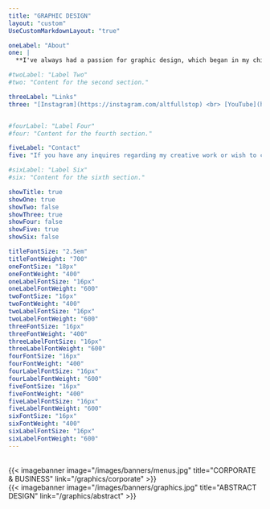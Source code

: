```yaml
---
title: "GRAPHIC DESIGN"
layout: "custom"
UseCustomMarkdownLayout: "true"

oneLabel: "About"
one: |
  **I've always had a passion for graphic design, which began in my childhood. Fascinated by architecture, I started sketching quirky buildings and futuristic cityscapes. While I loved bringing these hand-drawn concepts to life, I often felt they didn't quite match my vision. <br> <br>As I grew older, I discovered digital tools like Illustrator and Photoshop, which opened up a whole new world for me. These programs allowed me to realize my ideas in ways my traditional drawing skills couldn't. <br> <br> Over the years, I've designed everything from film posters to album covers, constantly experimenting with new styles and techniques. I’m always exploring and pushing the boundaries of my creativity. On this page, you’ll find a curated selection of my best work. Enjoy!**

#twoLabel: "Label Two"
#two: "Content for the second section."

threeLabel: "Links"
three: "[Instagram](https://instagram.com/altfullstop) <br> [YouTube](https://youtube.com/@altfullstop)"


#fourLabel: "Label Four"
#four: "Content for the fourth section."

fiveLabel: "Contact"
five: "If you have any inquires regarding my creative work or wish to chat about working together, get it touch with me by sending me an email to [info@seth.nz](mailto:info@seth.nz)"

#sixLabel: "Label Six"
#six: "Content for the sixth section."

showTitle: true
showOne: true
showTwo: false
showThree: true
showFour: false
showFive: true
showSix: false

titleFontSize: "2.5em"
titleFontWeight: "700"
oneFontSize: "18px"
oneFontWeight: "400"
oneLabelFontSize: "16px"
oneLabelFontWeight: "600"
twoFontSize: "16px"
twoFontWeight: "400"
twoLabelFontSize: "16px"
twoLabelFontWeight: "600"
threeFontSize: "16px"
threeFontWeight: "400"
threeLabelFontSize: "16px"
threeLabelFontWeight: "600"
fourFontSize: "16px"
fourFontWeight: "400"
fourLabelFontSize: "16px"
fourLabelFontWeight: "600"
fiveFontSize: "16px"
fiveFontWeight: "400"
fiveLabelFontSize: "16px"
fiveLabelFontWeight: "600"
sixFontSize: "16px"
sixFontWeight: "400"
sixLabelFontSize: "16px"
sixLabelFontWeight: "600"
---
```


<br>
{{< imagebanner
  image="/images/banners/menus.jpg"
  title="CORPORATE & BUSINESS"
  link="/graphics/corporate"
>}}
<br>
{{< imagebanner
  image="/images/banners/graphics.jpg"
  title="ABSTRACT DESIGN"
  link="/graphics/abstract"
>}}
